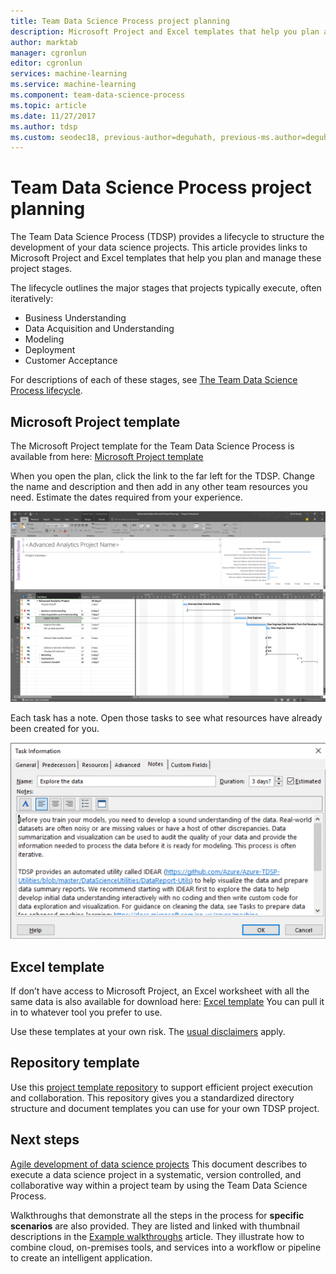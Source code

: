```yaml
---
title: Team Data Science Process project planning 
description: Microsoft Project and Excel templates that help you plan and manage data science projects.
author: marktab
manager: cgronlun
editor: cgronlun
services: machine-learning
ms.service: machine-learning
ms.component: team-data-science-process
ms.topic: article
ms.date: 11/27/2017
ms.author: tdsp
ms.custom: seodec18, previous-author=deguhath, previous-ms.author=deguhath
---
```


# Team Data Science Process project planning

The Team Data Science Process (TDSP) provides a lifecycle to structure the development of your data science projects. This article provides links to Microsoft Project and Excel templates that help you plan and manage these project stages.

The lifecycle outlines the major stages that projects typically execute, often iteratively:

- Business Understanding
- Data Acquisition and Understanding
- Modeling
- Deployment
- Customer Acceptance

For descriptions of each of these stages, see [The Team Data Science Process lifecycle](https://docs.microsoft.com/azure/machine-learning/team-data-science-process/lifecycle).

 
## Microsoft Project template

The Microsoft Project template for the Team Data Science Process is available from here: [Microsoft Project template](https://github.com/Azure/Azure-MachineLearning-DataScience/blob/master/Team-Data-Science-Process/Project-Planning-and-Governance/Advanced%20Analytics%20Microsoft%20Project%20Plan.mpp) 

When you open the plan, click the link to the far left for the TDSP. Change the name and description and then add in any other team resources you need. Estimate the dates required from your experience.

![1](./media/team-data-science-process-project-templates/ms-project-templates.png)

Each task has a note. Open those tasks to see what resources have already been created for you.

![2](./media/team-data-science-process-project-templates/ms-project-template-task.png)


## Excel template

If don’t have access to Microsoft Project, an Excel worksheet with all the same data is also available for download here: [Excel template](https://github.com/Azure/Azure-MachineLearning-DataScience/blob/master/Team-Data-Science-Process/Project-Planning-and-Governance/Advanced%20Analytics%20Microsoft%20Project%20Plan.xlsx)
You can pull it in to whatever tool you prefer to use.

Use these templates at your own risk. The [usual disclaimers](https://www.gnu.org/licenses/gpl-3.0.en.html) apply.

## Repository template

Use this [project template repository](https://github.com/Azure/Azure-TDSP-ProjectTemplate) to support efficient project execution and collaboration. This repository gives you a standardized directory structure and document templates you can use for your own TDSP project.

## Next steps

[Agile development of data science projects](agile-development.md) This document describes to execute a data science project in a systematic, version controlled, and collaborative way within a project team by using the Team Data Science Process.

Walkthroughs that demonstrate all the steps in the process for **specific scenarios** are also provided. They are listed and linked with thumbnail descriptions in the [Example walkthroughs](walkthroughs.md) article. They illustrate how to combine cloud, on-premises tools, and services into a workflow or pipeline to create an intelligent application. 


